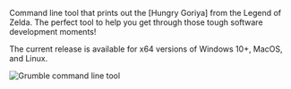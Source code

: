 Command line tool that prints out the [Hungry Goriya] from the Legend of Zelda. 
The perfect tool to help you get through those tough software development moments!

The current release is available for x64 versions of Windows 10+, MacOS, and Linux.

![Grumble command line tool](grumble.gif)
